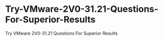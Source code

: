 # Try-VMware-2V0-31.21-Questions-For-Superior-Results
Try VMware 2V0-31.21 Questions For Superior Results
